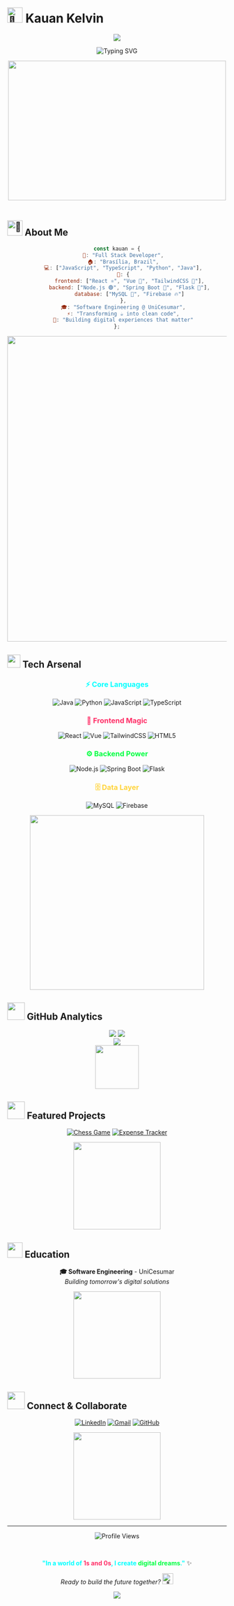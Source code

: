 # <img src="https://raw.githubusercontent.com/Tarikul-Islam-Anik/Animated-Fluent-Emojis/master/Emojis/Hand%20gestures/Waving%20Hand.png" alt="👋" width="35" height="35" /> Kauan Kelvin

<div align="center">
  <img src="https://capsule-render.vercel.app/api?type=waving&color=gradient&customColorList=12,20,14,17,20&height=120&section=header&text=&fontSize=0"/>
</div>

<div align="center">
  
![Typing SVG](https://readme-typing-svg.herokuapp.com?font=Orbitron&size=32&duration=3000&pause=1000&color=00FFFF&background=0A0A0A&center=true&vCenter=true&width=700&height=80&lines=%3C%2F%3E+Full+Stack+Developer;%F0%9F%9A%80+Software+Engineering+Student;%E2%9A%A1+Tech+Innovator;%F0%9F%92%AB+Code+Architect)

</div>

<div align="center">
  <img src="https://user-images.githubusercontent.com/74038190/225813708-98b745f2-7d22-48cf-9150-083f1b00d6c9.gif" width="500" height="320"/>
</div>

<br>

## <img src="https://raw.githubusercontent.com/Tarikul-Islam-Anik/Animated-Fluent-Emojis/master/Emojis/Travel%20and%20places/Rocket.png" alt="🚀" width="35" height="35" /> About Me

<div align="center">

```javascript
const kauan = {
    🎯: "Full Stack Developer",
    🏠: "Brasília, Brazil",
    💻: ["JavaScript", "TypeScript", "Python", "Java"],
    🚀: {
        frontend: ["React ⚛️", "Vue 💚", "TailwindCSS 🎨"],
        backend: ["Node.js 🟢", "Spring Boot 🍃", "Flask 🐍"],
        database: ["MySQL 🐬", "Firebase 🔥"]
    },
    🎓: "Software Engineering @ UniCesumar",
    ⚡: "Transforming ☕ into clean code",
    🌟: "Building digital experiences that matter"
};
```

</div>

<div align="center">
  <img src="https://user-images.githubusercontent.com/74038190/212284100-561aa473-3905-4a80-b561-0d28506553ee.gif" width="700">
</div>

## <img src="https://user-images.githubusercontent.com/74038190/212281775-b468df30-4edc-4bf8-a4ee-f52e1aaddc86.gif" width="30"> Tech Arsenal

<div align="center">
  
### <span style="color: #00FFFF;">⚡ Core Languages</span>
![Java](https://img.shields.io/badge/Java-FF6B35?style=for-the-badge&logo=openjdk&logoColor=white&labelColor=black)
![Python](https://img.shields.io/badge/Python-00D9FF?style=for-the-badge&logo=python&logoColor=black&labelColor=FFD43B)
![JavaScript](https://img.shields.io/badge/JavaScript-FF3068?style=for-the-badge&logo=javascript&logoColor=black&labelColor=F7DF1E)
![TypeScript](https://img.shields.io/badge/TypeScript-00FF41?style=for-the-badge&logo=typescript&logoColor=black&labelColor=007ACC)

### <span style="color: #FF3068;">🎨 Frontend Magic</span>
![React](https://img.shields.io/badge/React-00FFFF?style=for-the-badge&logo=react&logoColor=black&labelColor=61DAFB)
![Vue](https://img.shields.io/badge/Vue-FF6B35?style=for-the-badge&logo=vue.js&logoColor=white&labelColor=4FC08D)
![TailwindCSS](https://img.shields.io/badge/TailwindCSS-FF3068?style=for-the-badge&logo=tailwind-css&logoColor=white&labelColor=38B2AC)
![HTML5](https://img.shields.io/badge/HTML5-00FF41?style=for-the-badge&logo=html5&logoColor=white&labelColor=E34F26)

### <span style="color: #00FF41;">⚙️ Backend Power</span>
![Node.js](https://img.shields.io/badge/Node.js-00FFFF?style=for-the-badge&logo=nodedotjs&logoColor=black&labelColor=339933)
![Spring Boot](https://img.shields.io/badge/Spring_Boot-FF6B35?style=for-the-badge&logo=spring&logoColor=white&labelColor=6DB33F)
![Flask](https://img.shields.io/badge/Flask-FF3068?style=for-the-badge&logo=flask&logoColor=white&labelColor=000000)

### <span style="color: #FFD43B;">🗄️ Data Layer</span>
![MySQL](https://img.shields.io/badge/MySQL-00FF41?style=for-the-badge&logo=mysql&logoColor=black&labelColor=4479A1)
![Firebase](https://img.shields.io/badge/Firebase-FF6B35?style=for-the-badge&logo=firebase&logoColor=white&labelColor=FFCA28)

</div>

<div align="center">
  <img src="https://user-images.githubusercontent.com/74038190/212284158-e840e285-664b-44d7-b79b-e264b5e54825.gif" width="400">
</div>

## <img src="https://user-images.githubusercontent.com/74038190/216644497-1951db19-8f3d-4e44-ac08-8e9d7e0d94a7.gif" width="40"> GitHub Analytics

<div align="center">
  <img src="https://github-readme-stats.vercel.app/api?username=kauankelvin7&show_icons=true&theme=synthwave&bg_color=0d1117&border_color=00FFFF&icon_color=FF3068&text_color=00D9FF&title_color=00FF41"/>
  <img src="https://github-readme-stats.vercel.app/api/top-langs/?username=kauankelvin7&layout=compact&theme=synthwave&bg_color=0d1117&border_color=00FFFF&text_color=00D9FF&title_color=00FF41"/>
</div>

<div align="center">
  <img src="https://github-readme-streak-stats.herokuapp.com/?user=kauankelvin7&theme=synthwave&background=0d1117&border=00FFFF&ring=FF3068&fire=00FF41&currStreakLabel=00D9FF" />
</div>

<div align="center">
  <img src="https://user-images.githubusercontent.com/74038190/212284087-bbe7e430-757e-4901-90bf-4cd2ce3e1852.gif" width="100">
</div>

## <img src="https://user-images.githubusercontent.com/74038190/216644458-53c441b4-69db-452d-8f0e-6dad17fe7958.gif" width="40"> Featured Projects

<div align="center">

[![Chess Game](https://github-readme-stats.vercel.app/api/pin/?username=kauankelvin7&repo=Jogo-de-Xadrez&theme=synthwave&bg_color=0d1117&border_color=00FFFF&text_color=00D9FF&title_color=FF3068)](https://github.com/kauankelvin7/Jogo-de-Xadrez)
[![Expense Tracker](https://github-readme-stats.vercel.app/api/pin/?username=kauankelvin7&repo=ControleDeGastos&theme=synthwave&bg_color=0d1117&border_color=00FFFF&text_color=00D9FF&title_color=FF3068)](https://github.com/kauankelvin7/ControleDeGastos)

</div>

<div align="center">
  <img src="https://user-images.githubusercontent.com/74038190/212284115-f47cd8ff-2ffb-4b04-b5bf-4d1c14c0247f.gif" width="200">
</div>

## <img src="https://user-images.githubusercontent.com/74038190/216120974-24a76b31-7f39-41f1-a38f-b3c1377cc612.gif" width="35"> Education

<div align="center">

**🎓 Software Engineering** - UniCesumar  
*Building tomorrow's digital solutions*

<img src="https://user-images.githubusercontent.com/74038190/212281763-e6ecd7ef-c4aa-45b6-a97c-f33f6bb592bd.gif" width="200">

</div>

## <img src="https://user-images.githubusercontent.com/74038190/216644454-448bcc22-e666-43b5-a433-de41b39c7947.gif" width="40"> Connect & Collaborate

<div align="center">

[![LinkedIn](https://img.shields.io/badge/LinkedIn-00FFFF?style=for-the-badge&logo=linkedin&logoColor=black&labelColor=0077B5)](https://www.linkedin.com/in/kauan-kelvin-9069602a5/)
[![Gmail](https://img.shields.io/badge/Gmail-FF3068?style=for-the-badge&logo=gmail&logoColor=white&labelColor=D14836)](mailto:kelvinkauan722@gmail.com)
[![GitHub](https://img.shields.io/badge/GitHub-00FF41?style=for-the-badge&logo=github&logoColor=black&labelColor=100000)](https://github.com/kauankelvin7)

<img src="https://user-images.githubusercontent.com/74038190/212284136-03988914-d899-44b4-b1d9-4eeccf656e44.gif" width="200">

</div>

---

<div align="center">

![Profile Views](https://komarev.com/ghpvc/?username=kauankelvin7&color=00FFFF&style=for-the-badge&label=DIGITAL+VISITORS)

<br>

**<span style="color: #00FFFF;">"In a world of</span> <span style="color: #FF3068;">1s and 0s</span><span style="color: #00FFFF;">, I create</span> <span style="color: #00FF41;">digital dreams</span><span style="color: #00FFFF;">."</span>** ✨

*Ready to build the future together?* <img src="https://raw.githubusercontent.com/Tarikul-Islam-Anik/Animated-Fluent-Emojis/master/Emojis/Travel%20and%20places/Rocket.png" alt="🚀" width="25" height="25" />

</div>

<div align="center">
  <img src="https://capsule-render.vercel.app/api?type=waving&color=gradient&customColorList=12,20,14,17,20&height=120&section=footer"/>
</div>
